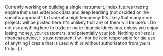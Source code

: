 Currently working on building a single instrument, index futures trading engine that uses orderbook data and deep learning (not decided on the specific approach) to trade at a high frequency.  It's likely that many more projects will be posted here.  It's unlikely that any of them will be useful.  Do not use anything here to trade or make financial decisions, unless you enjoy losing money, your customers, and potentially your job.  Nothing on here is financial advice, it's just research.  I will not be held responsible for the use of anything I create that is used with or without authorization from yours truly. :)))
